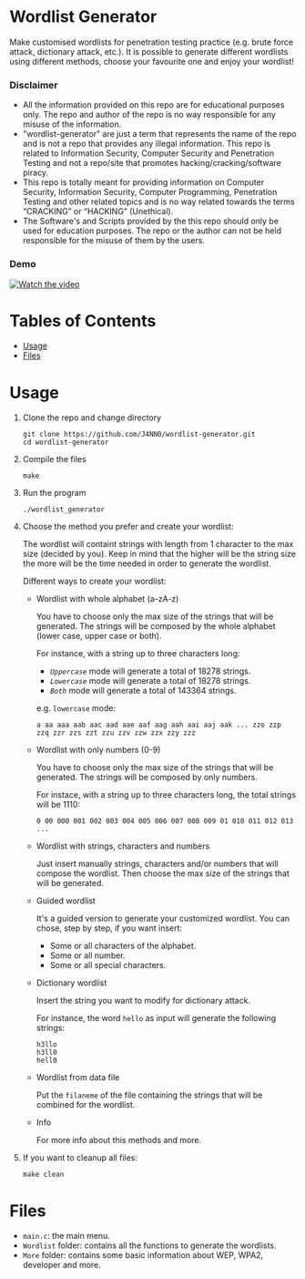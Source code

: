 # Wordlist Generator

Make customised wordlists for penetration testing practice (e.g. brute force attack, dictionary attack, etc.). It is possible to generate different wordlists using different methods, choose your favourite one and enjoy your wordlist!

### Disclaimer

- All the information provided on this repo are for educational purposes only. The repo and author of the repo is no way responsible for any misuse of the information.
- "wordlist-generator" are just a term that represents the name of the repo and is not a repo that provides any illegal information. This repo is related to Information Security, Computer Security and Penetration Testing and not a repo/site that promotes hacking/cracking/software piracy.
- This repo is totally meant for providing information on Computer Security, Information Security, Computer Programming, Penetration Testing and other related topics and is no way related towards the terms “CRACKING” or “HACKING” (Unethical).
- The Software's and Scripts provided by the this repo should only be used for education purposes. The repo or the author can not be held responsible for the misuse of them by the users.

### Demo

[![Watch the video](https://img.youtube.com/vi/stTbTtPT40s/maxresdefault.jpg)](https://youtu.be/stTbTtPT40s)

# Tables of Contents

- [Usage](https://github.com/J4NN0/wordlist-generator#usage)
- [Files](https://github.com/J4NN0/wordlist-generator#files)

# Usage

1. Clone the repo and change directory

       git clone https://github.com/J4NN0/wordlist-generator.git
       cd wordlist-generator

2. Compile the files

       make

3. Run the program

       ./wordlist_generator

4. Choose the method you prefer and create your wordlist:

   The wordlist will containt strings with length from 1 character to the max size (decided by you). Keep in mind that the higher will be the string size the more will be the time needed in order to generate the wordlist.

   Different ways to create your wordlist:

      - Wordlist with whole alphabet (a-zA-z)

         You have to choose only the max size of the strings that will be generated. The strings will be composed by the whole alphabet (lower case, upper case or both).

         For instance, with a string up to three characters long:

         - *`Uppercase`* mode will generate a total of 18278 strings.
         - *`Lowercase`* mode will generate a total of 18278 strings.
         - *`Both`* mode will generate a total of 143364 strings.

         e.g. `lowercase` mode:

            a aa aaa aab aac aad aae aaf aag aah aai aaj aak ... zzo zzp zzq zzr zzs zzt zzu zzv zzw zzx zzy zzz

      - Wordlist with only numbers (0-9)

         You have to choose only the max size of the strings that will be generated. The strings will be composed by only numbers.

         For instace, with a string up to three characters long, the total strings will be 1110:

            0 00 000 001 002 003 004 005 006 007 008 009 01 010 011 012 013 ...

      - Wordlist with strings, characters and numbers

         Just insert manually strings, characters and/or numbers that will compose the wordlist. Then choose the max size of the strings that will be generated.

      - Guided wordlist

         It's a guided version to generate your customized wordlist. You can chose, step by step, if you want insert:

         - Some or all characters of the alphabet.
         - Some or all number.
         - Some or all special characters.

      - Dictionary wordlist

         Insert the string you want to modify for dictionary attack. 

         For instance, the word `hello` as input will generate the following strings:

            h3llo
            h3ll0
            hell0

      - Wordlist from data file

         Put the `filaneme` of the file containing the strings that will be combined for the wordlist.

      - Info

         For more info about this methods and more.

5. If you want to cleanup all files:

       make clean

# Files
        
- `main.c`: the main menu.
- `Wordlist` folder: contains all the functions to generate the wordlists.
- `More` folder: contains some basic information about WEP, WPA2, developer and more.
